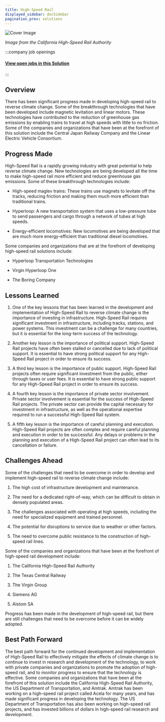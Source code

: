 ```yaml
---
title: High-Speed Rail
displayed_sidebar: docSidebar
pagination_prev: solutions
---
```


![Cover Image](../static/img/high-speed-rail.jpg)

_Image from the California High-Speed Rail Authority_


:::company job openings
  #### [View open jobs in this Solution](https://climatebase.org/jobs?l=&q=&drawdown_solutions=High-Speed+Rail)
:::

## Overview

There has been significant progress made in developing high-speed rail to reverse climate change. Some of the breakthrough technologies that have been developed include magnetic levitation and linear motors. These technologies have contributed to the reduction of greenhouse gas emissions by enabling trains to travel at high speeds with little to no friction. Some of the companies and organizations that have been at the forefront of this solution include the Central Japan Railway Company and the Linear Electric Vehicle Consortium.

## Progress Made

High-Speed Rail is a rapidly growing industry with great potential to help reverse climate change. New technologies are being developed all the time to make high-speed rail more efficient and reduce greenhouse gas emissions. Some of these breakthrough technologies include:

- High-speed maglev trains: These trains use magnets to levitate off the tracks, reducing friction and making them much more efficient than traditional trains.

- Hyperloop: A new transportation system that uses a low-pressure tube to send passengers and cargo through a network of tubes at high speeds.

- Energy-efficient locomotives: New locomotives are being developed that are much more energy-efficient than traditional diesel locomotives.

Some companies and organizations that are at the forefront of developing high-speed rail solutions include:

- Hyperloop Transportation Technologies

- Virgin Hyperloop One

- The Boring Company

## Lessons Learned

1. One of the key lessons that has been learned in the development and implementation of High-Speed Rail to reverse climate change is the importance of investing in infrastructure. High-Speed Rail requires significant investment in infrastructure, including tracks, stations, and power systems. This investment can be a challenge for many countries, but it is essential for the long-term success of the technology.

2. Another key lesson is the importance of political support. High-Speed Rail projects have often been stalled or cancelled due to lack of political support. It is essential to have strong political support for any High-Speed Rail project in order to ensure its success.

3. A third key lesson is the importance of public support. High-Speed Rail projects often require significant investment from the public, either through taxes or user fees. It is essential to have strong public support for any High-Speed Rail project in order to ensure its success.

4. A fourth key lesson is the importance of private sector involvement. Private sector involvement is essential for the success of High-Speed Rail projects. The private sector can provide the capital necessary for investment in infrastructure, as well as the operational expertise required to run a successful High-Speed Rail system.

5. A fifth key lesson is the importance of careful planning and execution. High-Speed Rail projects are often complex and require careful planning and execution in order to be successful. Any delays or problems in the planning and execution of a High-Speed Rail project can often lead to its cancellation or failure.

## Challenges Ahead

Some of the challenges that need to be overcome in order to develop and implement high-speed rail to reverse climate change include:

1. The high cost of infrastructure development and maintenance.

2. The need for a dedicated right-of-way, which can be difficult to obtain in densely populated areas.

3. The challenges associated with operating at high speeds, including the need for specialized equipment and trained personnel.

4. The potential for disruptions to service due to weather or other factors.

5. The need to overcome public resistance to the construction of high-speed rail lines.

Some of the companies and organizations that have been at the forefront of high-speed rail development include:

1. The California High-Speed Rail Authority

2. The Texas Central Railway

3. The Virgin Group

4. Siemens AG

5. Alstom SA

Progress has been made in the development of high-speed rail, but there are still challenges that need to be overcome before it can be widely adopted.

## Best Path Forward

The best path forward for the continued development and implementation of High-Speed Rail to effectively mitigate the effects of climate change is to continue to invest in research and development of the technology, to work with private companies and organizations to promote the adoption of high-speed rail, and to monitor progress to ensure that the technology is effective. Some companies and organizations that have been at the forefront of this solution include the California High-Speed Rail Authority, the US Department of Transportation, and Amtrak. Amtrak has been working on a high-speed rail project called Acela for many years, and has made significant progress in developing the technology. The US Department of Transportation has also been working on high-speed rail projects, and has invested billions of dollars in high-speed rail research and development.
